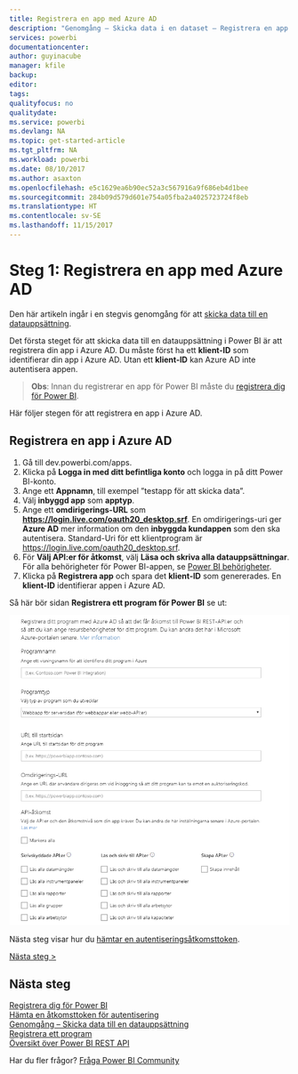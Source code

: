 ```yaml
---
title: Registrera en app med Azure AD
description: "Genomgång – Skicka data i en dataset – Registrera en app med Azure AD"
services: powerbi
documentationcenter: 
author: guyinacube
manager: kfile
backup: 
editor: 
tags: 
qualityfocus: no
qualitydate: 
ms.service: powerbi
ms.devlang: NA
ms.topic: get-started-article
ms.tgt_pltfrm: NA
ms.workload: powerbi
ms.date: 08/10/2017
ms.author: asaxton
ms.openlocfilehash: e5c1629ea6b90ec52a3c567916a9f686eb4d1bee
ms.sourcegitcommit: 284b09d579d601e754a05fba2a4025723724f8eb
ms.translationtype: HT
ms.contentlocale: sv-SE
ms.lasthandoff: 11/15/2017
---
```

# <a name="step-1-register-an-app-with-azure-ad"></a>Steg 1: Registrera en app med Azure AD
Den här artikeln ingår i en stegvis genomgång för att [skicka data till en datauppsättning](walkthrough-push-data.md).

Det första steget för att skicka data till en datauppsättning i Power BI är att registrera din app i Azure AD. Du måste först ha ett **klient-ID** som identifierar din app i Azure AD. Utan ett **klient-ID** kan Azure AD inte autentisera appen.

> **Obs**: Innan du registrerar en app för Power BI måste du [registrera dig för Power BI](create-an-azure-active-directory-tenant.md).
> 
> 

Här följer stegen för att registrera en app i Azure AD.

## <a name="register-an-app-in-azure-ad"></a>Registrera en app i Azure AD
1. Gå till dev.powerbi.com/apps.
2. Klicka på **Logga in med ditt befintliga konto** och logga in på ditt Power BI-konto.
3. Ange ett **Appnamn**, till exempel ”testapp för att skicka data”.
4. Välj **inbyggd app** som **apptyp**.
5. Ange ett **omdirigerings-URL** som **https://login.live.com/oauth20_desktop.srf**. En omdirigerings-uri ger **Azure AD** mer information om den **inbyggda kundappen** som den ska autentisera. Standard-Uri för ett klientprogram är https://login.live.com/oauth20_desktop.srf.
6. För **Välj API:er för åtkomst**, välj **Läsa och skriva alla datauppsättningar**. För alla behörigheter för Power BI-appen, se [Power BI behörigheter](power-bi-permissions.md).
7. Klicka på **Registrera app** och spara det **klient-ID** som genererades. En **klient-ID** identifierar appen i Azure AD.

Så här bör sidan **Registrera ett program för Power BI** se ut:

![](media/walkthrough-push-data-register-app-with-azure-ad/powerbi-developer-sample-register-app.png)

Nästa steg visar hur du [hämtar en autentiseringsåtkomsttoken](walkthrough-push-data-get-token.md).

[Nästa steg >](walkthrough-push-data-get-token.md)

## <a name="next-steps"></a>Nästa steg
[Registrera dig för Power BI](create-an-azure-active-directory-tenant.md)  
[Hämta en åtkomsttoken för autentisering](walkthrough-push-data-get-token.md)  
[Genomgång – Skicka data till en datauppsättning](walkthrough-push-data.md)  
[Registrera ett program](register-app.md)  
[Översikt över Power BI REST API](overview-of-power-bi-rest-api.md)  

Har du fler frågor? [Fråga Power BI Community](http://community.powerbi.com/)

